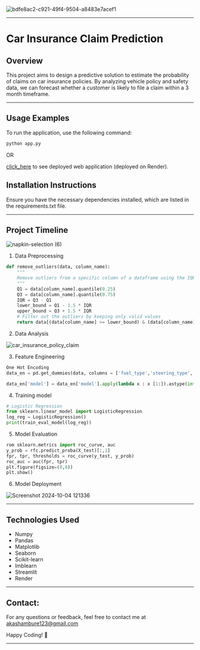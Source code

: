 ![bdfe8ac2-c921-49f4-9504-a8483e7acef1](https://github.com/user-attachments/assets/995ff969-641d-48bb-9d76-b58374ac480b)
_________________________________________________________________________________________________________________________
# Car Insurance Claim Prediction

## Overview
This project aims to design a predictive solution to estimate the probability of claims on car insurance policies. By analyzing vehicle policy and safety data, we can forecast whether a customer is likely to file a claim within a 3 month timeframe.
_________________________________________________________________________________________________________________________
## Usage Examples
To run the application, use the following command:
```python
python app.py
```
OR 
  
[click_here](https://car-insurance-claim.onrender.com) to see deployed web application (deployed on Render).

## Installation Instructions
Ensure you have the necessary dependencies installed, which are listed in the requirements.txt file.
_________________________________________________________________________________________________________________________
## Project Timeline
![napkin-selection (6)](https://github.com/user-attachments/assets/b5352464-14aa-40a4-912d-934bcce72f9b)


1. Data Preprocessing
```python
def remove_outliers(data, column_name):
    """
    Remove outliers from a specific column of a dataframe using the IQR method.
    """
    Q1 = data[column_name].quantile(0.25)
    Q3 = data[column_name].quantile(0.75)
    IQR = Q3 - Q1
    lower_bound = Q1 - 1.5 * IQR
    upper_bound = Q3 + 1.5 * IQR
    # Filter out the outliers by keeping only valid values
    return data[(data[column_name] >= lower_bound) & (data[column_name] <= upper_bound)]
```
2. Data Analysis
  
     
![car_insurance_policy_claim](https://github.com/user-attachments/assets/36680642-f59a-4e1e-a60e-a355d1c0fe58)

3. Feature Engineering
```python
One Hot Encoding
data_en = pd.get_dummies(data, columns = ['fuel_type','steering_type','segment'], drop_first = True)

data_en['model'] = data_en['model'].apply(lambda x : x [1:]).astype(int) # removing first char & then converting into int
```
4. Training model
```python
# Logistic Regression
from sklearn.linear_model import LogisticRegression
log_reg = LogisticRegression()
print(train_eval_model(log_reg))
```
5. Model Evaluation
```python
rom sklearn.metrics import roc_curve, auc
y_prob = rfc.predict_proba(X_test)[:,1]
fpr, tpr, thresholds = roc_curve(y_test, y_prob)
roc_auc = auc(fpr, tpr)
plt.figure(figsize=(8,8))
plt.show()
```
6. Model Deployment

![Screenshot 2024-10-04 121336](https://github.com/user-attachments/assets/e0bbc272-f055-448e-a5c3-9c405d29f476)
____________________________________________________________________________________________________________
## Technologies Used
- Numpy
- Pandas
- Matplotlib
- Seaborn
- Scikit-learn
- Imblearn
- Streamlit
- Render
____________________________________________________________________________________________________________
## Contact:
For any questions or feedback, feel free to contact me at akashambure123@gmail.com

Happy Coding! 🚀
____________________________________________________________________________________________________________
















